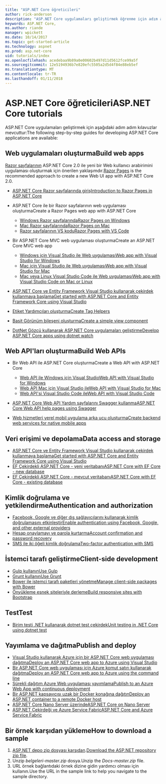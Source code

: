 ```yaml
---
title: "ASP.NET Core öğreticileri"
author: rick-anderson
description: "ASP.NET Core uygulamaları geliştirmek öğrenme için adım adım kılavuzlar listesi."
keywords: ASP.NET Core,
ms.author: riande
manager: wpickett
ms.date: 10/14/2017
ms.topic: get-started-article
ms.technology: aspnet
ms.prod: asp.net-core
uid: tutorials/index
ms.openlocfilehash: acedebaa9b89a0e00602b497d11d5612fce99a5f
ms.sourcegitcommit: 12e5194936b7e820efc5505a2d5d4f84e88eb5ef
ms.translationtype: MT
ms.contentlocale: tr-TR
ms.lasthandoff: 01/11/2018
---
```

# <a name="aspnet-core-tutorials"></a><span data-ttu-id="28596-104">ASP.NET Core öğreticileri</span><span class="sxs-lookup"><span data-stu-id="28596-104">ASP.NET Core tutorials</span></span>

<span data-ttu-id="28596-105">ASP.NET Core uygulamaları geliştirmek için aşağıdaki adım adım kılavuzlar mevcuttur:</span><span class="sxs-lookup"><span data-stu-id="28596-105">The following step-by-step guides for developing ASP.NET Core applications are available:</span></span>

## <a name="build-web-apps"></a><span data-ttu-id="28596-106">Web uygulamaları oluşturma</span><span class="sxs-lookup"><span data-stu-id="28596-106">Build web apps</span></span>

<span data-ttu-id="28596-107">[Razor sayfalarının](xref:mvc/razor-pages/index) ASP.NET Core 2.0 ile yeni bir Web kullanıcı arabirimini uygulaması oluşturmak için önerilen yaklaşımdır.</span><span class="sxs-lookup"><span data-stu-id="28596-107">[Razor Pages](xref:mvc/razor-pages/index) is the recommended approach to create a new Web UI app with ASP.NET Core 2.0.</span></span>

* [<span data-ttu-id="28596-108">ASP.NET Core Razor sayfalarında giriş</span><span class="sxs-lookup"><span data-stu-id="28596-108">Introduction to Razor Pages in ASP.NET Core</span></span>](xref:mvc/razor-pages/index)
* <span data-ttu-id="28596-109">ASP.NET Core ile bir Razor sayfalarının web uygulaması oluşturma</span><span class="sxs-lookup"><span data-stu-id="28596-109">Create a Razor Pages web app with ASP.NET Core</span></span>

   * [<span data-ttu-id="28596-110">Windows Razor sayfalarında</span><span class="sxs-lookup"><span data-stu-id="28596-110">Razor Pages on Windows</span></span>](xref:tutorials/razor-pages/index)
   * [<span data-ttu-id="28596-111">Mac Razor sayfalarında</span><span class="sxs-lookup"><span data-stu-id="28596-111">Razor Pages on Mac</span></span>](xref:tutorials/razor-pages-mac/index)
   * [<span data-ttu-id="28596-112">Razor sayfalarının VS kodu</span><span class="sxs-lookup"><span data-stu-id="28596-112">Razor Pages with VS Code</span></span>](xref:tutorials/razor-pages-vsc/index)  

* <span data-ttu-id="28596-113">Bir ASP.NET Core MVC web uygulaması oluşturma</span><span class="sxs-lookup"><span data-stu-id="28596-113">Create an ASP.NET Core MVC web app</span></span>

   * [<span data-ttu-id="28596-114">Windows için Visual Studio ile Web uygulaması</span><span class="sxs-lookup"><span data-stu-id="28596-114">Web app with Visual Studio for Windows</span></span>](first-mvc-app/index.md)
   * [<span data-ttu-id="28596-115">Mac için Visual Studio ile Web uygulaması</span><span class="sxs-lookup"><span data-stu-id="28596-115">Web app with Visual Studio for Mac</span></span>](first-mvc-app-mac/index.md)
   * [<span data-ttu-id="28596-116">Mac veya Linux Visual Studio Code ile Web uygulaması</span><span class="sxs-lookup"><span data-stu-id="28596-116">Web app with Visual Studio Code on Mac or Linux</span></span>](first-mvc-app-xplat/index.md)

* [<span data-ttu-id="28596-117">ASP.NET Core ve Entity Framework Visual Studio kullanarak çekirdek kullanmaya başlama</span><span class="sxs-lookup"><span data-stu-id="28596-117">Get started with ASP.NET Core and Entity Framework Core using Visual Studio</span></span>](../data/ef-mvc/index.md)
* [<span data-ttu-id="28596-118">Etiket Yardımcıları oluşturma</span><span class="sxs-lookup"><span data-stu-id="28596-118">Create Tag Helpers</span></span>](../mvc/views/tag-helpers/authoring.md)
* [<span data-ttu-id="28596-119">Basit Görünüm bileşeni oluşturma</span><span class="sxs-lookup"><span data-stu-id="28596-119">Create a simple view component</span></span>](../mvc/views/view-components.md#walkthrough-creating-a-simple-view-component)
* [<span data-ttu-id="28596-120">DotNet Gözcü kullanarak ASP.NET Core uygulamaları geliştirme</span><span class="sxs-lookup"><span data-stu-id="28596-120">Develop ASP.NET Core apps using dotnet watch</span></span>](dotnet-watch.md)

## <a name="build-web-apis"></a><span data-ttu-id="28596-121">Web API'ları oluşturma</span><span class="sxs-lookup"><span data-stu-id="28596-121">Build Web APIs</span></span>
* <span data-ttu-id="28596-122">Bir Web API ile ASP.NET Core oluşturma</span><span class="sxs-lookup"><span data-stu-id="28596-122">Create a Web API with ASP.NET Core</span></span>

  * [<span data-ttu-id="28596-123">Web API ile Windows için Visual Studio</span><span class="sxs-lookup"><span data-stu-id="28596-123">Web API with Visual Studio for Windows</span></span>](first-web-api.md)
  * [<span data-ttu-id="28596-124">Web API Mac için Visual Studio ile</span><span class="sxs-lookup"><span data-stu-id="28596-124">Web API with Visual Studio for Mac</span></span>](xref:tutorials/first-web-api-mac)
  * [<span data-ttu-id="28596-125">Web API'si Visual Studio Code ile</span><span class="sxs-lookup"><span data-stu-id="28596-125">Web API with Visual Studio Code</span></span>](web-api-vsc.md)
  
* [<span data-ttu-id="28596-126">ASP.NET Core Web API Yardım sayfalarını Swagger kullanma</span><span class="sxs-lookup"><span data-stu-id="28596-126">ASP.NET Core Web API help pages using Swagger</span></span>](web-api-help-pages-using-swagger.md)
* [<span data-ttu-id="28596-127">Web hizmetleri yerel mobil uygulama arka ucu oluşturma</span><span class="sxs-lookup"><span data-stu-id="28596-127">Create backend web services for native mobile apps</span></span>](../mobile/native-mobile-backend.md)

## <a name="data-access-and-storage"></a><span data-ttu-id="28596-128">Veri erişimi ve depolama</span><span class="sxs-lookup"><span data-stu-id="28596-128">Data access and storage</span></span>
* [<span data-ttu-id="28596-129">ASP.NET Core ve Entity Framework Visual Studio kullanarak çekirdek kullanmaya başlama</span><span class="sxs-lookup"><span data-stu-id="28596-129">Get started with ASP.NET Core and Entity Framework Core using Visual Studio</span></span>](../data/ef-mvc/index.md)
* [<span data-ttu-id="28596-130">EF Çekirdekli ASP.NET Core - yeni veritabanı</span><span class="sxs-lookup"><span data-stu-id="28596-130">ASP.NET Core with EF Core - new database</span></span>](https://docs.microsoft.com/ef/core/get-started/aspnetcore/new-db)
* [<span data-ttu-id="28596-131">EF Çekirdekli ASP.NET Core - mevcut veritabanı</span><span class="sxs-lookup"><span data-stu-id="28596-131">ASP.NET Core with EF Core - existing database</span></span>](https://docs.microsoft.com/ef/core/get-started/aspnetcore/existing-db)

## <a name="authentication-and-authorization"></a><span data-ttu-id="28596-132">Kimlik doğrulama ve yetkilendirme</span><span class="sxs-lookup"><span data-stu-id="28596-132">Authentication and authorization</span></span>
* [<span data-ttu-id="28596-133">Facebook, Google ve diğer dış sağlayıcılarını kullanarak kimlik doğrulamasını etkinleştir</span><span class="sxs-lookup"><span data-stu-id="28596-133">Enable authentication using Facebook, Google, and other external providers</span></span>](../security/authentication/social/index.md)
* [<span data-ttu-id="28596-134">Hesap onaylamayı ve parola kurtarma</span><span class="sxs-lookup"><span data-stu-id="28596-134">Account confirmation and password recovery</span></span>](../security/authentication/accconfirm.md)
* [<span data-ttu-id="28596-135">SMS ile iki öğeli kimlik doğrulama</span><span class="sxs-lookup"><span data-stu-id="28596-135">Two-factor authentication with SMS</span></span>](../security/authentication/2fa.md)

## <a name="client-side-development"></a><span data-ttu-id="28596-136">İstemci tarafı geliştirme</span><span class="sxs-lookup"><span data-stu-id="28596-136">Client-side development</span></span>
* [<span data-ttu-id="28596-137">Gulp kullanın</span><span class="sxs-lookup"><span data-stu-id="28596-137">Use Gulp</span></span>](../client-side/using-gulp.md)
* [<span data-ttu-id="28596-138">Grunt kullanın</span><span class="sxs-lookup"><span data-stu-id="28596-138">Use Grunt</span></span>](../client-side/using-grunt.md)
* [<span data-ttu-id="28596-139">Bower ile istemci tarafı paketleri yönetme</span><span class="sxs-lookup"><span data-stu-id="28596-139">Manage client-side packages with Bower</span></span>](../client-side/bower.md)
* [<span data-ttu-id="28596-140">Önyükleme esnek siteleriyle derleme</span><span class="sxs-lookup"><span data-stu-id="28596-140">Build responsive sites with Bootstrap</span></span>](../client-side/bootstrap.md)

## <a name="test"></a><span data-ttu-id="28596-141">Test</span><span class="sxs-lookup"><span data-stu-id="28596-141">Test</span></span>
* [<span data-ttu-id="28596-142">Birim testi .NET kullanarak dotnet test çekirdek</span><span class="sxs-lookup"><span data-stu-id="28596-142">Unit testing in .NET Core using dotnet test</span></span>](https://docs.microsoft.com/dotnet/articles/core/testing/unit-testing-with-dotnet-test)

## <a name="publish-and-deploy"></a><span data-ttu-id="28596-143">Yayımlama ve dağıtma</span><span class="sxs-lookup"><span data-stu-id="28596-143">Publish and deploy</span></span>
* [<span data-ttu-id="28596-144">Visual Studio kullanarak Azure için bir ASP.NET Core web uygulaması dağıtma</span><span class="sxs-lookup"><span data-stu-id="28596-144">Deploy an ASP.NET Core web app to Azure using Visual Studio</span></span>](publish-to-azure-webapp-using-vs.md)
* [<span data-ttu-id="28596-145">Bir ASP.NET Core web uygulaması için Azure komut satırı kullanarak dağıtma</span><span class="sxs-lookup"><span data-stu-id="28596-145">Deploy an ASP.NET Core web app to Azure using the command line</span></span>](publish-to-azure-webapp-using-cli.md)
* [<span data-ttu-id="28596-146">Sürekli dağıtım Azure Web uygulaması yayımlama</span><span class="sxs-lookup"><span data-stu-id="28596-146">Publish to an Azure Web App with continuous deployment</span></span>](xref:host-and-deploy/azure-apps/azure-continuous-deployment)
* [<span data-ttu-id="28596-147">Bir ASP.NET kapsayıcısı uzak bir Docker konağına dağıtın</span><span class="sxs-lookup"><span data-stu-id="28596-147">Deploy an ASP.NET container to a remote Docker host</span></span>](https://docs.microsoft.com/azure/vs-azure-tools-docker-hosting-web-apps-in-docker)
* [<span data-ttu-id="28596-148">ASP.NET Core Nano Server üzerinde</span><span class="sxs-lookup"><span data-stu-id="28596-148">ASP.NET Core on Nano Server</span></span>](nano-server.md)
* [<span data-ttu-id="28596-149">ASP.NET Çekirdeği ve Azure Service Fabric</span><span class="sxs-lookup"><span data-stu-id="28596-149">ASP.NET Core and Azure Service Fabric</span></span>](https://docs.microsoft.com/azure/service-fabric/service-fabric-add-a-web-frontend)

<a name="download"></a> 
## <a name="how-to-download-a-sample"></a><span data-ttu-id="28596-150">Bir örnek karşıdan yükleme</span><span class="sxs-lookup"><span data-stu-id="28596-150">How to download a sample</span></span>
1. <span data-ttu-id="28596-151">[ASP.NET depo zip dosyası karşıdan](https://codeload.github.com/aspnet/Docs/zip/master).</span><span class="sxs-lookup"><span data-stu-id="28596-151">[Download the ASP.NET repository zip file](https://codeload.github.com/aspnet/Docs/zip/master).</span></span>
1. <span data-ttu-id="28596-152">Unzip *belgeleri-master.zip* dosya.</span><span class="sxs-lookup"><span data-stu-id="28596-152">Unzip the *Docs-master.zip* file.</span></span>
1. <span data-ttu-id="28596-153">URL örnek bağlantıdaki örnek dizine gidin yardımcı olması için kullanın.</span><span class="sxs-lookup"><span data-stu-id="28596-153">Use the URL in the sample link to help you navigate to the sample directory.</span></span> 
